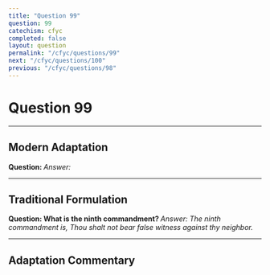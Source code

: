 ```yaml
---
title: "Question 99"
question: 99
catechism: cfyc
completed: false
layout: question
permalink: "/cfyc/questions/99"
next: "/cfyc/questions/100"
previous: "/cfyc/questions/98"
---
```

# Question 99
---
## Modern Adaptation
<strong>
    Question:
</strong>

<em>
    Answer:
</em>

---
## Traditional Formulation
<strong>
    Question: What is the ninth commandment?
</strong>

<em>
    Answer: The ninth commandment is, Thou shalt not bear false witness against thy neighbor.
</em>

---
## Adaptation Commentary
